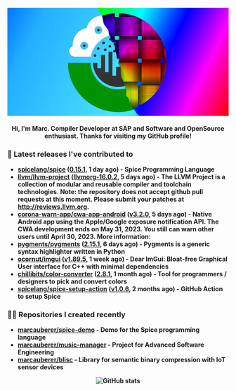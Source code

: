 <p align="center">
	<img src="https://raw.githubusercontent.com/marcauberer/marcauberer/master/images/frontpage-image.jpg">
	<br><br>
	<b>Hi, I'm Marc. Compiler Developer at SAP and Software and OpenSource enthusiast. Thanks for visiting my GitHub profile!
</p>

### 🚀 Latest releases I've contributed to


- [spicelang/spice](https://github.com/spicelang/spice) ([0.15.1](https://github.com/spicelang/spice/releases/tag/0.15.1), 1 day ago) - Spice Programming Language
- [llvm/llvm-project](https://github.com/llvm/llvm-project) ([llvmorg-16.0.2](https://github.com/llvm/llvm-project/releases/tag/llvmorg-16.0.2), 5 days ago) - The LLVM Project is a collection of modular and reusable compiler and toolchain technologies. Note: the repository does not accept github pull requests at this moment. Please submit your patches at http://reviews.llvm.org.
- [corona-warn-app/cwa-app-android](https://github.com/corona-warn-app/cwa-app-android) ([v3.2.0](https://github.com/corona-warn-app/cwa-app-android/releases/tag/v3.2.0), 5 days ago) - Native Android app using the Apple/Google exposure notification API. The CWA development ends on May 31, 2023. You still can warn other users until April 30, 2023. More information:
- [pygments/pygments](https://github.com/pygments/pygments) ([2.15.1](https://github.com/pygments/pygments/releases/tag/2.15.1), 6 days ago) - Pygments is a generic syntax highlighter written in Python
- [ocornut/imgui](https://github.com/ocornut/imgui) ([v1.89.5](https://github.com/ocornut/imgui/releases/tag/v1.89.5), 1 week ago) - Dear ImGui: Bloat-free Graphical User interface for C&#43;&#43; with minimal dependencies
- [chillibits/color-converter](https://github.com/chillibits/color-converter) ([2.8.1](https://github.com/chillibits/color-converter/releases/tag/2.8.1), 1 month ago) - Tool for programmers / designers to pick and convert colors
- [spicelang/spice-setup-action](https://github.com/spicelang/spice-setup-action) ([v1.0.6](https://github.com/spicelang/spice-setup-action/releases/tag/v1.0.6), 2 months ago) - GitHub Action to setup Spice 

### 👨‍💻 Repositories I created recently
- [marcauberer/spice-demo](https://github.com/marcauberer/spice-demo) - Demo for the Spice programming language
- [marcauberer/music-manager](https://github.com/marcauberer/music-manager) - Project for Advanced Software Engineering
- [marcauberer/blisc](https://github.com/marcauberer/blisc) - Library for semantic binary compression with IoT sensor devices

<p align="center">
	<img src="https://github-readme-stats.vercel.app/api?username=marcauberer&show_icons=true&theme=dark" alt="GitHub stats">
</p>

